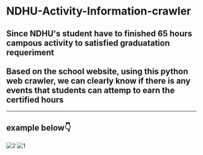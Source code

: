 # NDHU-Activity-Information-crawler
## Since NDHU's student have to finished 65 hours campous activity to satisfied graduatation requeriment<br></br>Based on the school website, using this python web crawler, we can clearly know if there is any events that students can attemp to earn the certified hours
---
## example below👇
![2](https://user-images.githubusercontent.com/79236612/130567019-731d3fc5-72f1-4fc5-9b84-eede25c3aae0.png)
![1](https://user-images.githubusercontent.com/79236612/130567035-31a38c79-c142-4a59-afb9-ce4c65f10ff9.png)

